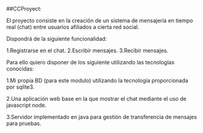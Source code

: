 ##CCProyect:

El proyecto consiste en la creación de un sistema de mensajería en tiempo real (chat) entre usuarios afiliados a cierta red social. 

Dispondrá de la siguiente funcionalidad:

1.Registrarse en el chat.
2.Escribir mensajes.
3.Recibir mensajes.

Para ello quiero disponer de los siguiente utilizando las tecnologías conocidas:

1.Mi propia BD (para este modulo) utilizando la tecnología proporcionada por sqlite3.

2.Una aplicación web base en la que mostrar el chat mediante el uso de javascript node.

3.Servidor implementado en java para gestión de transferencia de mensajes para pruebas.



      

